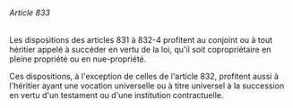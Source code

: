 ###### Article 833

Les dispositions des articles 831 à 832-4 profitent au conjoint ou à tout héritier appelé à succéder en vertu de la loi, qu'il soit copropriétaire en pleine propriété ou en nue-propriété.

Ces dispositions, à l'exception de celles de l'article 832, profitent aussi à l'héritier ayant une vocation universelle ou à titre universel à la succession en vertu d'un testament ou d'une institution contractuelle.

